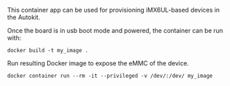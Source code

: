 This container app can be used for provisioning iMX6UL-based devices in the Autokit.

Once the board is in usb boot mode and powered, the container can be run with:
```
docker build -t my_image .
```

Run resulting Docker image to expose the eMMC of the device.

```
docker container run --rm -it --privileged -v /dev/:/dev/ my_image
```
